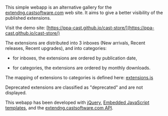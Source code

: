 This simple webapp is an alternative gallery for the [extendng.castsoftware.com](extendng.castsoftware.com) web site.
It aims to give a better visibility of the published extensions.

Visit the demo site: [https://ppa-cast.github.io/cast-store/](https://ppa-cast.github.io/cast-store/)

The extensions are distributed into 3 inboxes (New arrivals, Recent releases, Recent upgrades), and into categories:

- for inboxes, the extensions are ordered by publication date,

- for categories, the extensions are ordered by monthly downloads.

The mapping of extensions to categories is defined here: [extensions.js](extensions.js)

Deprecated extensions are classified as "deprecated" and are not displayed.

This webapp has been developed with [jQuery](https://jquery.com/), [Embedded JavaScript templates](https://www.npmjs.com/package/ejs), and the [extendng.castsoftware.com API](https://extendng.castsoftware.com/api/doc).


